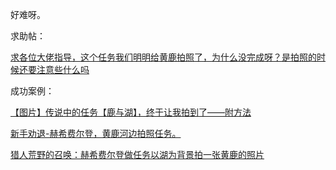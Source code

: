 好难呀。

求助帖：

[求各位大佬指导，这个任务我们明明给黄鹿拍照了，为什么没完成呀？是拍照的时候还要注意些什么吗](https://tieba.baidu.com/p/6784273559)


成功案例：

[【图片】传说中的任务【鹿与湖】，终于让我拍到了——附方法](https://tieba.baidu.com/p/5462020956)

[新手劝退-赫希费尔登，黄鹿河边拍照任务。](https://www.bilibili.com/video/BV1wVznYAEuf/)

[猎人荒野的召唤：赫希费尔登做任务以湖为背景拍一张黄鹿的照片](https://www.douyin.com/video/7270798279791709495)
